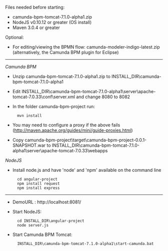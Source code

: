 Files needed before starting:

- camunda-bpm-tomcat-7.1.0-alpha1.zip
- NodeJS v0.10.12 or greater (OS install)
- Maven 3.0.4 or greater

Optional:

- For editing/viewing the BPMN flow: camunda-modeler-indigo-latest.zip (alternatively, the Camunda BPM plugin for Eclipse) 

---

*Camunda BPM*

- Unzip camunda-bpm-tomcat-7.1.0-alpha1.zip to INSTALL_DIR\camunda-bpm-tomcat-7.1.0-alpha1
- Edit INSTALL_DIR\camunda-bpm-tomcat-7.1.0-alpha1\server\apache-tomcat-7.0.33\conf\server.xml and change 8080 to 8082
- In the folder camunda-bpm-project run:

		mvn install

- You may need to configure a proxy if the above fails (http://maven.apache.org/guides/mini/guide-proxies.html)

- Copy camunda-bpm-project\target\camunda-bpm-project-0.0.1-SNAPSHOT.war to INSTALL_DIR\camunda-bpm-tomcat-7.1.0-alpha1\server\apache-tomcat-7.0.33\webapps

*NodeJS*

- Install node.js and have 'node' and 'npm' available on the command line

		cd angular-project
		npm install request
		npm install express	
---

- DemoURL : http://localhost:8081/
		
- Start NodeJS:

		cd INSTALL_DIR\angular-project
		node server.js
		
- Start Camunda BPM Tomcat:

		INSTALL_DIR\camunda-bpm-tomcat-7.1.0-alpha1\start-camunda.bat